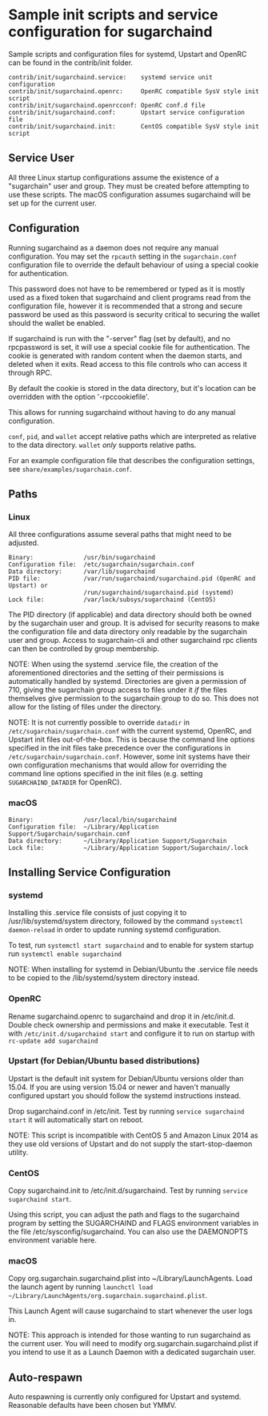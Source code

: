 Sample init scripts and service configuration for sugarchaind
==========================================================

Sample scripts and configuration files for systemd, Upstart and OpenRC
can be found in the contrib/init folder.

    contrib/init/sugarchaind.service:    systemd service unit configuration
    contrib/init/sugarchaind.openrc:     OpenRC compatible SysV style init script
    contrib/init/sugarchaind.openrcconf: OpenRC conf.d file
    contrib/init/sugarchaind.conf:       Upstart service configuration file
    contrib/init/sugarchaind.init:       CentOS compatible SysV style init script

Service User
---------------------------------

All three Linux startup configurations assume the existence of a "sugarchain" user
and group.  They must be created before attempting to use these scripts.
The macOS configuration assumes sugarchaind will be set up for the current user.

Configuration
---------------------------------

Running sugarchaind as a daemon does not require any manual configuration. You may
set the `rpcauth` setting in the `sugarchain.conf` configuration file to override
the default behaviour of using a special cookie for authentication.

This password does not have to be remembered or typed as it is mostly used
as a fixed token that sugarchaind and client programs read from the configuration
file, however it is recommended that a strong and secure password be used
as this password is security critical to securing the wallet should the
wallet be enabled.

If sugarchaind is run with the "-server" flag (set by default), and no rpcpassword is set,
it will use a special cookie file for authentication. The cookie is generated with random
content when the daemon starts, and deleted when it exits. Read access to this file
controls who can access it through RPC.

By default the cookie is stored in the data directory, but it's location can be overridden
with the option '-rpccookiefile'.

This allows for running sugarchaind without having to do any manual configuration.

`conf`, `pid`, and `wallet` accept relative paths which are interpreted as
relative to the data directory. `wallet` *only* supports relative paths.

For an example configuration file that describes the configuration settings,
see `share/examples/sugarchain.conf`.

Paths
---------------------------------

### Linux

All three configurations assume several paths that might need to be adjusted.

    Binary:              /usr/bin/sugarchaind
    Configuration file:  /etc/sugarchain/sugarchain.conf
    Data directory:      /var/lib/sugarchaind
    PID file:            /var/run/sugarchaind/sugarchaind.pid (OpenRC and Upstart) or
                         /run/sugarchaind/sugarchaind.pid (systemd)
    Lock file:           /var/lock/subsys/sugarchaind (CentOS)

The PID directory (if applicable) and data directory should both be owned by the
sugarchain user and group. It is advised for security reasons to make the
configuration file and data directory only readable by the sugarchain user and
group. Access to sugarchain-cli and other sugarchaind rpc clients can then be
controlled by group membership.

NOTE: When using the systemd .service file, the creation of the aforementioned
directories and the setting of their permissions is automatically handled by
systemd. Directories are given a permission of 710, giving the sugarchain group
access to files under it _if_ the files themselves give permission to the
sugarchain group to do so. This does not allow
for the listing of files under the directory.

NOTE: It is not currently possible to override `datadir` in
`/etc/sugarchain/sugarchain.conf` with the current systemd, OpenRC, and Upstart init
files out-of-the-box. This is because the command line options specified in the
init files take precedence over the configurations in
`/etc/sugarchain/sugarchain.conf`. However, some init systems have their own
configuration mechanisms that would allow for overriding the command line
options specified in the init files (e.g. setting `SUGARCHAIND_DATADIR` for
OpenRC).

### macOS

    Binary:              /usr/local/bin/sugarchaind
    Configuration file:  ~/Library/Application Support/Sugarchain/sugarchain.conf
    Data directory:      ~/Library/Application Support/Sugarchain
    Lock file:           ~/Library/Application Support/Sugarchain/.lock

Installing Service Configuration
-----------------------------------

### systemd

Installing this .service file consists of just copying it to
/usr/lib/systemd/system directory, followed by the command
`systemctl daemon-reload` in order to update running systemd configuration.

To test, run `systemctl start sugarchaind` and to enable for system startup run
`systemctl enable sugarchaind`

NOTE: When installing for systemd in Debian/Ubuntu the .service file needs to be copied to the /lib/systemd/system directory instead.

### OpenRC

Rename sugarchaind.openrc to sugarchaind and drop it in /etc/init.d.  Double
check ownership and permissions and make it executable.  Test it with
`/etc/init.d/sugarchaind start` and configure it to run on startup with
`rc-update add sugarchaind`

### Upstart (for Debian/Ubuntu based distributions)

Upstart is the default init system for Debian/Ubuntu versions older than 15.04. If you are using version 15.04 or newer and haven't manually configured upstart you should follow the systemd instructions instead.

Drop sugarchaind.conf in /etc/init.  Test by running `service sugarchaind start`
it will automatically start on reboot.

NOTE: This script is incompatible with CentOS 5 and Amazon Linux 2014 as they
use old versions of Upstart and do not supply the start-stop-daemon utility.

### CentOS

Copy sugarchaind.init to /etc/init.d/sugarchaind. Test by running `service sugarchaind start`.

Using this script, you can adjust the path and flags to the sugarchaind program by
setting the SUGARCHAIND and FLAGS environment variables in the file
/etc/sysconfig/sugarchaind. You can also use the DAEMONOPTS environment variable here.

### macOS

Copy org.sugarchain.sugarchaind.plist into ~/Library/LaunchAgents. Load the launch agent by
running `launchctl load ~/Library/LaunchAgents/org.sugarchain.sugarchaind.plist`.

This Launch Agent will cause sugarchaind to start whenever the user logs in.

NOTE: This approach is intended for those wanting to run sugarchaind as the current user.
You will need to modify org.sugarchain.sugarchaind.plist if you intend to use it as a
Launch Daemon with a dedicated sugarchain user.

Auto-respawn
-----------------------------------

Auto respawning is currently only configured for Upstart and systemd.
Reasonable defaults have been chosen but YMMV.
